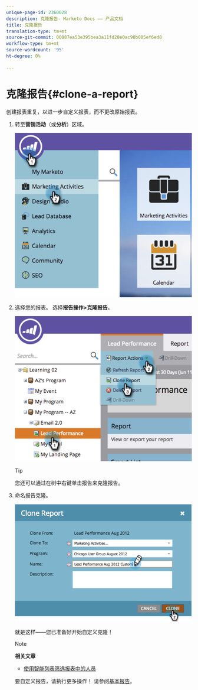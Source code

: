 ```yaml
---
unique-page-id: 2360028
description: 克隆报告- Marketo Docs —— 产品文档
title: 克隆报告
translation-type: tm+mt
source-git-commit: 00887ea53e395bea3a11fd28e0ac98b085ef6ed8
workflow-type: tm+mt
source-wordcount: '95'
ht-degree: 0%

---
```



# 克隆报告{#clone-a-report}

创建报表重复，以进一步自定义报表，而不更改原始报表。

1. 转至&#x200B;**营销活动**（或&#x200B;**分析**）区域。

   ![](assets/image2014-9-16-14-3a23-3a46.png)

1. 选择您的报表。 选择&#x200B;**报告操作>克隆报告**。

   ![](assets/image2014-9-16-14-3a23-3a53.png)

   >[!TIP]
   >
   >您还可以通过在树中右键单击报告来克隆报告。

1. 命名报告克隆。

   ![](assets/image2014-9-16-14-3a23-3a57.png)

   就是这样——您已准备好开始自定义克隆！

   >[!NOTE]
   >
   >**相关文章**
   >
   >    
   >    
   >    * [使用智能列表筛选报表中的人员](../../../../product-docs/reporting/basic-reporting/editing-reports/filter-people-in-a-report-with-a-smart-list.md)


   要自定义报告，请执行更多操作！ 请参阅[基本报告](http://docs.marketo.com/display/docs/basic+reporting)。

